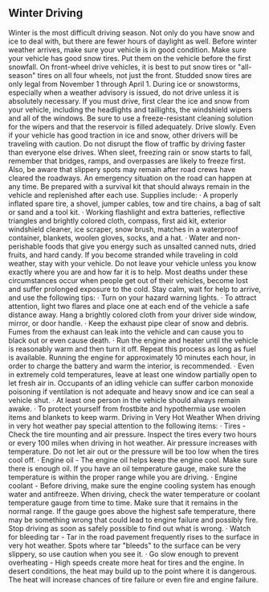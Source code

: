 ## Winter Driving
Winter is the most difficult driving season. Not only do you have snow and ice to deal with, but there are fewer hours of daylight as well. Before winter weather arrives, make sure your vehicle is in good condition. Make sure your vehicle has good snow tires. Put them on the vehicle before the first snowfall. On front-wheel drive vehicles, it is best to put snow tires or "all-season" tires on all four wheels, not just the front. Studded snow tires are only legal from November 1 through April 1.
During ice or snowstorms, especially when a weather advisory is issued, do not drive unless it is absolutely necessary. If you must drive, first clear the ice and snow from your vehicle, including the headlights and taillights, the windshield wipers and all of the windows. Be sure to use a freeze-resistant cleaning solution for the wipers and that the reservoir is filled adequately.
Drive slowly. Even if your vehicle has good traction in ice and snow, other drivers will be traveling with caution. Do not disrupt the flow of traffic by driving faster than everyone else drives. When sleet, freezing rain or snow starts to fall, remember that bridges, ramps, and overpasses are likely to freeze first. Also, be aware that slippery spots may remain after road crews have cleared the roadways.
An emergency situation on the road can happen at any time. Be prepared with a survival kit that should always remain in the vehicle and replenished after each use. Supplies include:
· A properly inflated spare tire, a shovel, jumper cables, tow and tire chains, a bag of salt or sand and a tool kit.
· Working flashlight and extra batteries, reflective triangles and brightly colored cloth, compass, first aid kit, exterior windshield cleaner, ice scraper, snow brush, matches in a waterproof container, blankets, woolen gloves, socks, and a hat.
· Water and non-perishable foods that give you energy such as unsalted canned nuts, dried fruits, and hard candy.
If you become stranded while traveling in cold weather, stay with your vehicle. Do not leave your vehicle unless you know exactly where you are and how far it is to help. Most deaths under these circumstances occur when people get out of their vehicles, become lost and suffer prolonged exposure to the cold. Stay calm, wait for help to arrive, and use the following tips:
· Turn on your hazard warning lights.
· To attract attention, light two flares and place one at each end of the vehicle a safe distance away. Hang a brightly colored cloth from your driver side window, mirror, or door handle.
· Keep the exhaust pipe clear of snow and debris. Fumes from the exhaust can leak into the vehicle and can cause you to black out or even cause death.
· Run the engine and heater until the vehicle is reasonably warm and then turn it off. Repeat this process as long as fuel is available. Running the engine for approximately 10 minutes each hour, in order to charge the battery and warm the interior, is recommended.
· Even in extremely cold temperatures, leave at least one window partially open to let fresh air in. Occupants of an idling vehicle can suffer carbon monoxide poisoning if ventilation is not adequate and heavy snow and ice can seal a vehicle shut.
· At least one person in the vehicle should always remain awake.
· To protect yourself from frostbite and hypothermia use woolen items and blankets to keep warm.
Driving in Very Hot Weather
When driving in very hot weather pay special attention to the following items:
· Tires - Check the tire mounting and air pressure. Inspect the tires every two hours or every 100 miles when driving in hot weather. Air pressure increases with temperature. Do not let air out or the pressure will be too low when the tires cool off.
· Engine oil - The engine oil helps keep the engine cool. Make sure there is enough oil. If you have an oil temperature gauge, make sure the temperature is within the proper range while you are driving.
· Engine coolant - Before driving, make sure the engine cooling system has enough water and antifreeze. When driving, check the water temperature or coolant temperature gauge from time to time. Make sure that it remains in the normal range. If the gauge goes above the highest safe temperature, there may be something wrong that could lead to engine failure and possibly fire. Stop driving as soon as safely possible to find out what is wrong.
· Watch for bleeding tar - Tar in the road pavement frequently rises to the surface in very hot weather. Spots where tar "bleeds" to the surface can be very slippery, so use caution when you see it.
· Go slow enough to prevent overheating - High speeds create more heat for tires and the engine. In desert conditions, the heat may build up to the point where it is dangerous. The heat will increase chances of tire failure or even fire and engine failure.